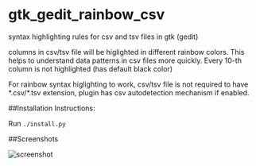 # gtk_gedit_rainbow_csv
syntax highlighting rules for csv and tsv files in gtk (gedit)

columns in csv/tsv file will be higlighted in different rainbow colors. This helps to understand data patterns in csv files more quickly. Every 10-th column is not highlighted (has default black color)

For rainbow syntax higlighting to work, csv/tsv file is not required to have \*.csv/\*.tsv extension, plugin has csv autodetection mechanism if enabled.

##Installation Instructions:

Run `./install.py`

##Screenshots

![screenshot](https://raw.githubusercontent.com/mechatroner/gtk_gedit_rainbow_csv/master/screenshot.png)
